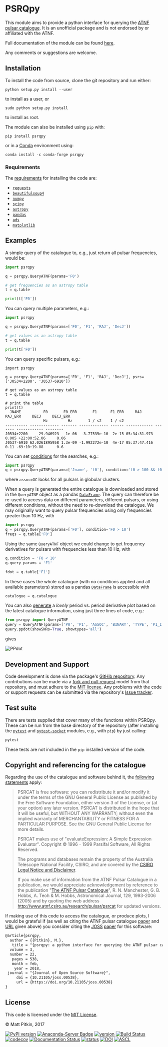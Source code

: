 # PSRQpy

This module aims to provide a python interface for querying the [ATNF pulsar catalogue](http://www.atnf.csiro.au/people/pulsar/psrcat/). It is an unofficial
package and is not endorsed by or affiliated with the ATNF.

Full documentation of the module can be found [here](http://psrqpy.readthedocs.io/).

Any comments or suggestions are welcome.

## Installation

To install the code from source, clone the git repository and run either:

```
python setup.py install --user
```

to install as a user, or

```
sudo python setup.py install
```

to install as root.

The module can also be installed using `pip` with:

```
pip install psrqpy
```

or in a [Conda](https://docs.conda.io/en/latest/) environment using:

```
conda install -c conda-forge psrqpy
```

### Requirements

The [requirements](requirements.txt) for installing the code are:

 * [`requests`](http://docs.python-requests.org/en/master/)
 * [`beautifulsoup4`](https://www.crummy.com/software/BeautifulSoup/bs4/doc/)
 * [`numpy`](http://www.numpy.org/)
 * [`scipy`](https://www.scipy.org/)
 * [`astropy`](http://www.astropy.org/)
 * [`pandas`](https://pandas.pydata.org/)
 * [`ads`](https://ads.readthedocs.io/en/latest/)
 * [`matplotlib`](https://matplotlib.org/)

## Examples

A simple query of the catalogue to, e.g., just return all pulsar frequencies, would be:

```python
import psrqpy

q = psrqpy.QueryATNF(params='F0')

# get frequencies as an astropy table
t = q.table

print(t['F0'])
```

You can query multiple parameters, e.g.:

```python
import psrqpy

q = psrqpy.QueryATNF(params=['F0', 'F1', 'RAJ', 'DecJ'])

# get values as an astropy table
t = q.table

print(t['F0'])
```

You can query specific pulsars, e.g.:

```
import psrqpy

q = psrqpy.QueryATNF(params=['F0', 'F1', 'RAJ', 'DecJ'], psrs=['J0534+2200', 'J0537-6910'])

# get values as an astropy table
t = q.table

# print the table
print(t)
  JNAME          F0       F0_ERR       F1      F1_ERR     RAJ      RAJ_ERR     DECJ     DECJ_ERR
                 Hz         Hz       1 / s2    1 / s2                                           
---------- ------------- ------- ------------- ------ ------------ ------- ------------ --------
J0534+2200     29.946923   1e-06  -3.77535e-10  2e-15 05:34:31.973   0.005 +22:00:52.06     0.06
J0537-6910 62.0261895958 1.3e-09 -1.992272e-10  4e-17 05:37:47.416    0.11 -69:10:19.88      0.6
```

You can set [conditions](http://www.atnf.csiro.au/research/pulsar/psrcat/psrcat_help.html?type=normal#condition) for the searches,
e.g.:

```python
import psrqpy
q = psrqpy.QueryATNF(params=['Jname', 'f0'], condition='f0 > 100 && f0 < 200', assoc='GC')
```

where `assoc=GC` looks for all pulsars in globular clusters.

When a query is generated the entire catalogue is downloaded and stored in the `QueryATNF` object as
a pandas [`DataFrame`](https://pandas.pydata.org/pandas-docs/stable/generated/pandas.DataFrame.html).
The query can therefore be re-used to access data on different parameters, different pulsars, or
using different conditions, without the need to re-download the catalogue. We may originally want
to query pulsar frequencies using only frequencies greater than 10 Hz, with

```python
import psrqpy
q = psrqpy.QueryATNF(params=['F0'], condition='F0 > 10')
freqs = q.table['F0']
```

Using the same `QueryATNF` object we could change to get frequency derivatives for pulsars
with frequencies less than 10 Hz, with

```python
q.condition = 'F0 < 10'
q.query_params = 'F1'

fdot = q.table['F1']
```

In these cases the whole catalogue (with no conditions applied and all available parameters) stored as a pandas [`DataFrame`](https://pandas.pydata.org/pandas-docs/stable/generated/pandas.DataFrame.html)
is accessible with

```python
catalogue = q.catalogue
```

You can also [generate](http://psrqpy.readthedocs.io/en/latest/query.html#psrqpy.search.QueryATNF.ppdot) a
_lovely_ period vs. period derivative plot based on the latest catalogue information, using
just three lines of code, e.g.:

```python
from psrqpy import QueryATNF
query = QueryATNF(params=['P0', 'P1', 'ASSOC', 'BINARY', 'TYPE', 'P1_I'])
query.ppdot(showSNRs=True, showtypes='all')
```

gives

![PPdot](../main/docs/source/images/ppdot.png)

## Development and Support

Code development is done via the package's [GitHib repository](https://github.com/mattpitkin/psrqpy).
Any contributions can be made via a [fork and pull request](https://help.github.com/articles/creating-a-pull-request-from-a-fork/) model
from that repository, and must adhere to the [MIT license](#License). Any problems with the code
or support requests can be submitted via the repository's [Issue tracker](https://github.com/mattpitkin/psrqpy/issues).

## Test suite

There are tests supplied that cover many of the functions within PSRQpy. These can be run from the
base directory of the repository (after installing the [`pytest`](https://docs.pytest.org/en/latest/) and
[`pytest-socket`](https://pypi.org/project/pytest-socket/) modules, e.g., with `pip`) by just calling:

```bash
pytest
```

These tests are not included in the `pip` installed version of the code.

## Copyright and referencing for the catalogue

Regarding the use of the catalogue and software behind it, the [following statements](http://www.atnf.csiro.au/research/pulsar/psrcat/download.html) apply:

> PSRCAT is free software: you can redistribute it and/or modify it under the terms of the GNU General Public License as published by the Free Software Foundation, either version 3 of the License, or (at your option) any later version. PSRCAT is distributed in the hope that it will be useful, but WITHOUT ANY WARRANTY; without even the implied warranty of MERCHANTABILITY or FITNESS FOR A PARTICULAR PURPOSE. See the GNU General Public License for more details.
>
> PSRCAT makes use of "evaluateExpression: A Simple Expression Evaluator". Copyright &copy; 1996 - 1999 Parsifal Software, All Rights Reserved.
>
> The programs and databases remain the property of the Australia Telescope National Facility, CSIRO, and are covered by the [CSIRO Legal Notice and Disclaimer](http://www.csiro.au/en/About/Footer/Legal-notice).
>
> If you make use of information from the ATNF Pulsar Catalogue in a publication, we would appreciate acknowledgement by reference to the publication "[The ATNF Pulsar Catalogue](http://adsabs.harvard.edu/abs/2005AJ....129.1993M)", R. N. Manchester, G. B. Hobbs, A. Teoh & M. Hobbs, Astronomical Journal, 129, 1993-2006 (2005) and by quoting the web address http://www.atnf.csiro.au/research/pulsar/psrcat for updated versions.

If making use of this code to access the catalogue, or produce plots, I would be grateful if (as well as citing the ATNF pulsar catalogue [paper](http://adsabs.harvard.edu/abs/2005AJ....129.1993M) and [URL](http://www.atnf.csiro.au/research/pulsar/psrcat) given above) you consider citing the [JOSS](http://joss.theoj.org/) [paper](https://doi.org/10.21105/joss.00538) for this software:

```tex
@article{psrqpy,
  author = {{Pitkin}, M.},
   title = "{psrqpy: a python interface for querying the ATNF pulsar catalogue}",
  volume = 3,
  number = 22,
   pages = 538,
   month = feb,
    year = 2018,
 journal = "{Journal of Open Source Software}",
     doi = {10.21105/joss.00538},
     url = {https://doi.org/10.21105/joss.00538}
}
```

## License

This code is licensed under the [MIT License](http://opensource.org/licenses/MIT).

&copy; Matt Pitkin, 2017

[![PyPI version](https://badge.fury.io/py/psrqpy.svg)](https://badge.fury.io/py/psrqpy)
[![Anaconda-Server Badge](https://anaconda.org/conda-forge/psrqpy/badges/version.svg)](https://anaconda.org/conda-forge/psrqpy)
[![version](https://img.shields.io/pypi/pyversions/psrqpy.svg)](https://pypi.org/project/psrqpy/)
[![Build Status](https://github.com/mattpitkin/psrqpy/workflows/build/badge.svg)](https://github.com/mattpitkin/psrqpy/actions?query=workflow%3Abuild)
[![codecov](https://codecov.io/gh/mattpitkin/psrqpy/branch/master/graph/badge.svg)](https://codecov.io/gh/mattpitkin/psrqpy)
[![Documentation Status](https://readthedocs.org/projects/psrqpy/badge/?version=latest)](http://psrqpy.readthedocs.io/en/latest/?badge=latest)
[![status](http://joss.theoj.org/papers/711dc5566159f6e9f8ea5d07dbfaf5d2/status.svg)](http://joss.theoj.org/papers/711dc5566159f6e9f8ea5d07dbfaf5d2)
[![DOI](https://zenodo.org/badge/DOI/10.5281/zenodo.1489692.svg)](https://doi.org/10.5281/zenodo.1489692)
[![ASCL](https://img.shields.io/badge/ascl-1812.017-blue.svg?colorB=262255)](http://ascl.net/1812.017)

